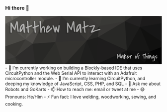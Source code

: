 ### Hi there 👋

<img src="https://raw.githubusercontent.com/MatzElectronics/MatzElectronics/master/github_banner.png" alt="Matthew Matz - maker of things - banner image">
- 🔭 I’m currently working on building a Blockly-based IDE that uses CircuitPython and the Web Serial API to interact with an Adafruit microcontroller module.
- 🌱 I’m currently learning CircuitPython, and deeping my knowledge of JavaScript, CSS, PHP, and SQL
- 💬 Ask me about Robots and GoKarts
- 📫 How to reach me: email or tweet at me
- 😄 Pronouns: He/Him
- ⚡ Fun fact: I love welding, woodworking, sewing, and cooking.
